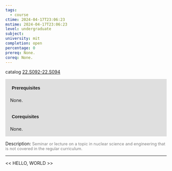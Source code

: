 ```yaml
---
tags:
  - course
ctime: 2024-04-17T23:06:23
mstime: 2024-04-17T23:06:23
level: undergraduate
subject: 
university: mit
completion: open
percentage: 0
prereq: None.
coreq: None.
---
```


catalog [22.S092-22.S094](http://student.mit.edu/catalog/m22a.html#22.S094)

<span style="display: block; padding: 15px; background-color: rgb(100, 100, 100, 0.2);"><font id="m_prereq2744_0" style="display: block; font-family: Arial, sans-serif; font-weight: bold; padding: 5px">Prerequisites</font><br><span id="prereq2744_0">None.</span></span>
<span style="display: block; padding: 15px; background-color: rgb(100, 100, 100, 0.2);"><font id="m_coreq2744_0" style="display: block; font-family: Arial, sans-serif; font-weight: bold; padding: 5px">Corequisites</font><br><span id="coreq2744_0">None.</span></span>

<font style="">Description:</font>
<font style="color: grey; font-size: 0.8rem;">Seminar or lecture on a topic in nuclear science and engineering that is not covered in the regular curriculum.</font>



---

<< HELLO, WORLD >>

